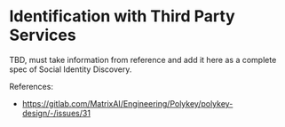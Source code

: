 # Identification with Third Party Services

TBD, must take information from reference and add it here as a complete spec of Social Identity Discovery.

References:

- https://gitlab.com/MatrixAI/Engineering/Polykey/polykey-design/-/issues/31
